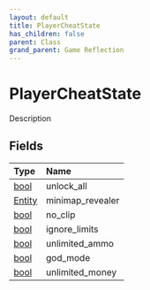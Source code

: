 ```yaml
---
layout: default
title: PlayerCheatState
has_children: false
parent: Class
grand_parent: Game Reflection
---
```

# PlayerCheatState
Description 

## Fields

| Type | Name |
|:-------------|:--------------|
| [bool](/docs/game-reflection/components/bool) | unlock_all |
| [Entity](/docs/game-reflection/classes/entity) | minimap_revealer |
| [bool](/docs/game-reflection/components/bool) | no_clip |
| [bool](/docs/game-reflection/components/bool) | ignore_limits |
| [bool](/docs/game-reflection/components/bool) | unlimited_ammo |
| [bool](/docs/game-reflection/components/bool) | god_mode |
| [bool](/docs/game-reflection/components/bool) | unlimited_money |


